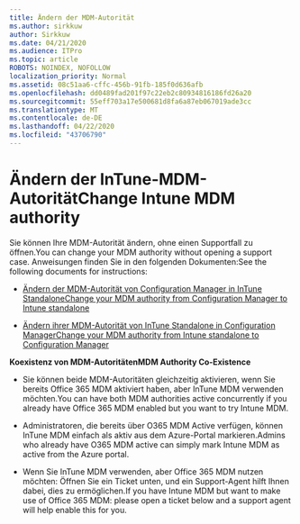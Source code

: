 ```yaml
---
title: Ändern der MDM-Autorität
ms.author: sirkkuw
author: Sirkkuw
ms.date: 04/21/2020
ms.audience: ITPro
ms.topic: article
ROBOTS: NOINDEX, NOFOLLOW
localization_priority: Normal
ms.assetid: 08c51aa6-cffc-456b-91fb-185f0d636afb
ms.openlocfilehash: dd0489fad201f97c22eb2c80934816186fd26a20
ms.sourcegitcommit: 55eff703a17e500681d8fa6a87eb067019ade3cc
ms.translationtype: MT
ms.contentlocale: de-DE
ms.lasthandoff: 04/22/2020
ms.locfileid: "43706790"
---
```

# <a name="change-intune-mdm-authority"></a><span data-ttu-id="f13e4-102">Ändern der InTune-MDM-Autorität</span><span class="sxs-lookup"><span data-stu-id="f13e4-102">Change Intune MDM authority</span></span>

<span data-ttu-id="f13e4-103">Sie können Ihre MDM-Autorität ändern, ohne einen Supportfall zu öffnen.</span><span class="sxs-lookup"><span data-stu-id="f13e4-103">You can change your MDM authority without opening a support case.</span></span> <span data-ttu-id="f13e4-104">Anweisungen finden Sie in den folgenden Dokumenten:</span><span class="sxs-lookup"><span data-stu-id="f13e4-104">See the following documents for instructions:</span></span>
  
- [<span data-ttu-id="f13e4-105">Ändern der MDM-Autorität von Configuration Manager in InTune Standalone</span><span class="sxs-lookup"><span data-stu-id="f13e4-105">Change your MDM authority from Configuration Manager to Intune standalone</span></span>](https://docs.microsoft.com/configmgr/mdm/deploy-use/migrate-change-mdm-authority)
    
- [<span data-ttu-id="f13e4-106">Ändern ihrer MDM-Autorität von InTune Standalone in Configuration Manager</span><span class="sxs-lookup"><span data-stu-id="f13e4-106">Change your MDM authority from Intune standalone to Configuration Manager</span></span>](https://docs.microsoft.com/configmgr/mdm/deploy-use/change-mdm-authority)
    
 <span data-ttu-id="f13e4-107">**Koexistenz von MDM-Autoritäten**</span><span class="sxs-lookup"><span data-stu-id="f13e4-107">**MDM Authority Co-Existence**</span></span>
  
- <span data-ttu-id="f13e4-108">Sie können beide MDM-Autoritäten gleichzeitig aktivieren, wenn Sie bereits Office 365 MDM aktiviert haben, aber InTune MDM verwenden möchten.</span><span class="sxs-lookup"><span data-stu-id="f13e4-108">You can have both MDM authorities active concurrently if you already have Office 365 MDM enabled but you want to try Intune MDM.</span></span>
    
- <span data-ttu-id="f13e4-109">Administratoren, die bereits über O365 MDM Active verfügen, können InTune MDM einfach als aktiv aus dem Azure-Portal markieren.</span><span class="sxs-lookup"><span data-stu-id="f13e4-109">Admins who already have O365 MDM active can simply mark Intune MDM as active from the Azure portal.</span></span>
    
- <span data-ttu-id="f13e4-110">Wenn Sie InTune MDM verwenden, aber Office 365 MDM nutzen möchten: Öffnen Sie ein Ticket unten, und ein Support-Agent hilft Ihnen dabei, dies zu ermöglichen.</span><span class="sxs-lookup"><span data-stu-id="f13e4-110">If you have Intune MDM but want to make use of Office 365 MDM: please open a ticket below and a support agent will help enable this for you.</span></span>
    

